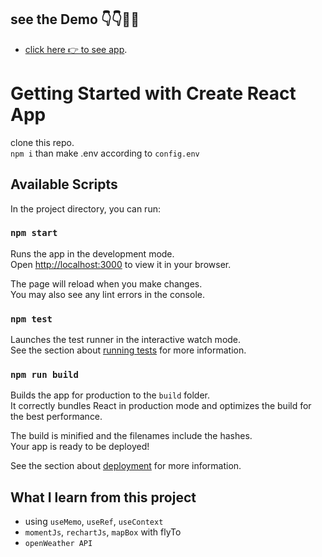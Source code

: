 ## see the Demo 👇👇👨‍💻
- [click here 👉 to see app](https://seetodayweather.herokuapp.com/).
# Getting Started with Create React App

clone this repo.\
`npm i` than make .env according to `config.env` 

## Available Scripts

In the project directory, you can run:

### `npm start`

Runs the app in the development mode.\
Open [http://localhost:3000](http://localhost:3000) to view it in your browser.

The page will reload when you make changes.\
You may also see any lint errors in the console.

### `npm test`

Launches the test runner in the interactive watch mode.\
See the section about [running tests](https://facebook.github.io/create-react-app/docs/running-tests) for more information.

### `npm run build`

Builds the app for production to the `build` folder.\
It correctly bundles React in production mode and optimizes the build for the best performance.

The build is minified and the filenames include the hashes.\
Your app is ready to be deployed!

See the section about [deployment](https://facebook.github.io/create-react-app/docs/deployment) for more information.

## What I learn from this project
- using `useMemo`, `useRef`, `useContext`
- `momentJs`, `rechartJs`, `mapBox` with flyTo
- `openWeather API`

